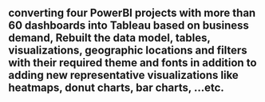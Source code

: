 ## converting four PowerBI projects with more than 60 dashboards into Tableau based on business demand, Rebuilt the data model, tables, visualizations, geographic locations and filters with their required theme and fonts in addition to adding new representative visualizations like heatmaps, donut charts, bar charts, …etc.
